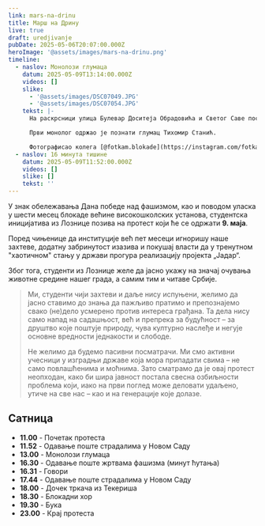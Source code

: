 ```yaml
---
link: mars-na-drinu
title: Марш на Дрину
live: true
draft: uredjivanje
pubDate: 2025-05-06T20:07:00.000Z
heroImage: '@assets/images/mars-na-drinu.png'
timeline:
  - naslov: Монолози глумаца
    datum: 2025-05-09T13:14:00.000Z
    videos: []
    slike:
      - '@assets/images/DSC07049.JPG'
      - '@assets/images/DSC07054.JPG'
    tekst: |-
      На раскрсници улица Булевар Доситеја Обрадовића и Светог Саве поставњена је бина где ће се одржати монолози глумаца.

      Први монолог одржао је познати глумац Тихомир Станић.

      Фотографисао колега [@fotkam.blokade](https://instagram.com/fotkam.blokade).
  - naslov: 16 минута тишине
    datum: 2025-05-09T11:52:00.000Z
    videos: []
    slike: []
    tekst: ''
---
```

У знак обележавања Дана победе над фашизмом, као и поводом уласка у шести месец блокаде већине високошколских установа, студентска иницијатива из Лознице позива на протест који ће се одржати **9. маја**.

Поред чињенице да институције већ пет месеци игноришу наше захтеве, додатну забринутост изазива и покушај власти да у тренутном "хаотичном" стању у држави прогура реализацију пројекта „Јадар“.

Због тога, студенти из Лознице желе да јасно укажу на значај очувања животне средине нашег града, а самим тим и читаве Србије.

> Ми, студенти чији захтеви и даље нису испуњени, желимо да јасно ставимо до знања да пажљиво пратимо и препознајемо свако (не)дело усмерено против интереса грађана. Та дела нису само напад на садашњост, већ и препрека за будућност – за друштво које поштује природу, чува културно наслеђе и негује основне вредности једнакости и слободе.
> 
> Не желимо да будемо пасивни посматрачи. Ми смо активни учесници у изградњи државе која мора припадати свима – не само повлашћенима и моћнима. Зато сматрамо да је овај протест неопходан, како би шира јавност постала свесна озбиљности проблема који, иако на први поглед може деловати удаљено, утиче на све нас – као и на генерације које долазе.

## Сатница

- **11.00** - Почетак протеста
- **11.52** - Одавање поште страдалима у Новом Саду
- **13.00** - Монолози глумаца
- **16.30** - Одавање поште жртвама фашизма (минут ћутања)
- **16.31** - Говори
- **17.44** - Одавање поште страдалима у Новом Саду
- **18.00** - Дочек тркача из Текериша
- **18.30** - Блокадни хор
- **19.30** - Бука
- **23.00** - Крај протеста
